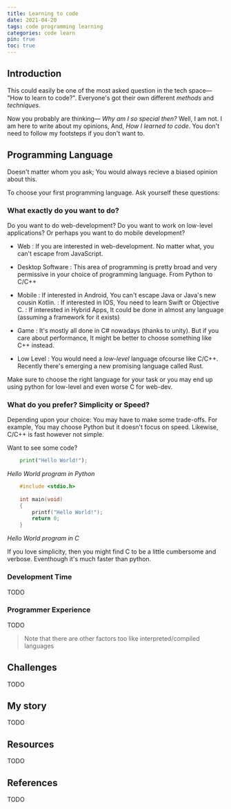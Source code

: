 ```yaml
---
title: Learning to code
date: 2021-04-20
tags: code programming learning
categories: code learn
pin: true
toc: true
---
```


## Introduction

This could easily be one of the most asked question in the tech space— "How to learn to code?".
Everyone's got their own different *methods* and *techniques*.

Now you probably are thinking— _Why am I so special then?_ Well, I am not. I am here to write about my opinions, And, *How I learned to code*. You don't need to follow my footsteps if you don't want to.

## Programming Language

Doesn't matter whom you ask; You would always recieve a biased opinion about this.

To choose your first programming language. Ask yourself these questions:

### What exactly do you want to do?
Do you want to do web-development? Do you want to work on low-level applications? Or perhaps you want to do mobile development? 
    
* Web
:   If you are interested in web-development. No matter what, you can't escape from JavaScript.

* Desktop Software
:   This area of programming is pretty broad and very permissive in your choice of programming language. From Python to C/C++

* Mobile
:   If interested in Android, You can't escape Java or Java's new cousin Kotlin.
:   If interested in IOS, You need to learn Swift or Objective C.
:   If interested in Hybrid Apps, It could be done in almost any language (assuming a framework for it exists)

* Game
:   It's mostly all done in C# nowadays (thanks to unity). But if you care about performance, It might be better to choose something like C++ instead.

* Low Level
:   You would need a *low-level* language ofcourse like C/C++. Recently there's emerging a new promising language called Rust.

Make sure to choose the right language for your task or you may end up using python for low-level and even worse C for web-dev.

### What do you prefer? Simplicity or Speed?
Depending upon your choice: You may have to make some trade-offs. For example, You may choose Python but it doesn't focus on speed. Likewise, C/C++ is fast however not simple.

Want to see some code?
```py
    print("Hello World!");
```
*Hello World program in Python*

```c
    #include <stdio.h>
    
    int main(void)
    {
        printf("Hello World!");
        return 0;
    }
```
*Hello World program in C*

If you love simplicity, then you might find C to be a little cumbersome and verbose. Eventhough it's much faster than python.

### Development Time
TODO

### Programmer Experience
TODO

> Note that there are other factors too like interpreted/compiled languages

## Challenges
TODO

## My story
TODO

## Resources
TODO

## References
TODO
